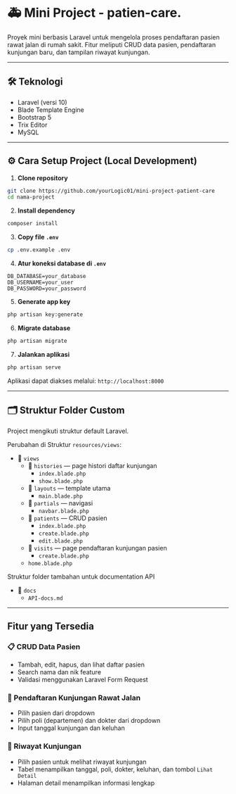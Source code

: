 # 🚑 Mini Project - patien-care.

Proyek mini berbasis Laravel untuk mengelola proses pendaftaran pasien rawat jalan di rumah sakit. Fitur meliputi CRUD data pasien, pendaftaran kunjungan baru, dan tampilan riwayat kunjungan.

---

## 🛠️ Teknologi

-   Laravel (versi 10)
-   Blade Template Engine
-   Bootstrap 5
-   Trix Editor
-   MySQL

---

## ⚙️ Cara Setup Project (Local Development)

1. **Clone repository**

```bash
git clone https://github.com/yourLogic01/mini-project-patient-care
cd nama-project
```

2. **Install dependency**

```bash
composer install
```

3. **Copy file `.env`**

```bash
cp .env.example .env
```

4. **Atur koneksi database di `.env`**

```
DB_DATABASE=your_database
DB_USERNAME=your_user
DB_PASSWORD=your_password
```

5. **Generate app key**

```bash
php artisan key:generate
```

6. **Migrate database**

```bash
php artisan migrate
```

7. **Jalankan aplikasi**

```bash
php artisan serve
```

Aplikasi dapat diakses melalui: `http://localhost:8000`

---

## 🗂️ Struktur Folder Custom

Project mengikuti struktur default Laravel.

Perubahan di Struktur `resources/views`:

-   📂 `views`
    -   📂 `histories` — page histori daftar kunjungan
        -   `index.blade.php`
        -   `show.blade.php`
    -   📂 `layouts` — template utama
        -   `main.blade.php`
    -   📂 `partials` — navigasi
        -   `navbar.blade.php`
    -   📂 `patients` — CRUD pasien
        -   `index.blade.php`
        -   `create.blade.php`
        -   `edit.blade.php`
    -   📂 `visits` — page pendaftaran kunjungan pasien
        -   `create.blade.php`
    -   `home.blade.php`

Struktur folder tambahan untuk documentation API

-   📂 `docs`
    -   `API-docs.md`

---

## Fitur yang Tersedia

### 📋 CRUD Data Pasien

-   Tambah, edit, hapus, dan lihat daftar pasien
-   Search nama dan nik feature
-   Validasi menggunakan Laravel Form Request

### 📝 Pendaftaran Kunjungan Rawat Jalan

-   Pilih pasien dari dropdown
-   Pilih poli (departemen) dan dokter dari dropdown
-   Input tanggal kunjungan dan keluhan

### 📄 Riwayat Kunjungan

-   Pilih pasien untuk melihat riwayat kunjungan
-   Tabel menampilkan tanggal, poli, dokter, keluhan, dan tombol `Lihat Detail`
-   Halaman detail menampilkan informasi lengkap
